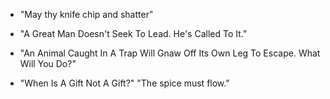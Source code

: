 - "May thy knife chip and shatter"

- "A Great Man Doesn't Seek To Lead. He's Called To It."

- "An Animal Caught In A Trap Will Gnaw Off Its Own Leg To Escape. What Will You Do?"

- "When Is A Gift Not A Gift?"
"The spice must flow."
